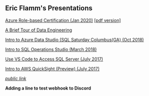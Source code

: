 ## Eric Flamm's Presentations 

[Azure Role-based Certification (Jan 2020)](https://github.com/eflamm/presentations/blob/master/Azure%20Role%20Based%20Certification.pptx) [[pdf version]](https://github.com/eflamm/presentations/blob/master/Azure%20Role%20Based%20Certification.pdf)

[A Brief Tour of Data Engineering](https://github.com/eflamm/presentations/blob/master/A%20Brief%20Tour%20of%20Data%20Engineering.pdf)

[Intro to Azure Data Studio (SQL Saturday Columbus(GA) (Oct 2018)](https://github.com/eflamm/presentations/blob/master/Intro%20to%20Azure%20Data%20Studio-COL.pptx)

[Intro to SQL Operations Studio (March 2018)](https://github.com/eflamm/presentations/blob/master/Intro%20to%20SQL%20Operations%20Studio.pptx)

[Use VS Code to Access SQL Server (July 2017)](https://github.com/eflamm/presentations/blob/master/Use%20Visual%20Studio%20Code%20to%20Access%20SQL%20Server.pptx)

[Intro to AWS QuickSight (Preview) (July 2017)](https://github.com/eflamm/presentations/blob/master/Intro%20to%20Amazon%20QuickSight%20pub.pptx)

*[public link](https://eflamm.github.io/presentations/)*

**Adding a line to test webhook to Discord**


